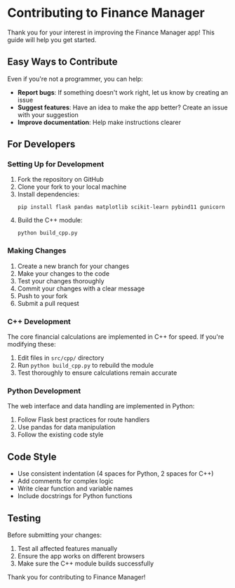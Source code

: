 # Contributing to Finance Manager

Thank you for your interest in improving the Finance Manager app! This guide will help you get started.

## Easy Ways to Contribute

Even if you're not a programmer, you can help:

- **Report bugs**: If something doesn't work right, let us know by creating an issue
- **Suggest features**: Have an idea to make the app better? Create an issue with your suggestion
- **Improve documentation**: Help make instructions clearer

## For Developers

### Setting Up for Development

1. Fork the repository on GitHub
2. Clone your fork to your local machine
3. Install dependencies:
   ```
   pip install flask pandas matplotlib scikit-learn pybind11 gunicorn
   ```
4. Build the C++ module:
   ```
   python build_cpp.py
   ```

### Making Changes

1. Create a new branch for your changes
2. Make your changes to the code
3. Test your changes thoroughly
4. Commit your changes with a clear message
5. Push to your fork
6. Submit a pull request

### C++ Development

The core financial calculations are implemented in C++ for speed. If you're modifying these:

1. Edit files in `src/cpp/` directory
2. Run `python build_cpp.py` to rebuild the module
3. Test thoroughly to ensure calculations remain accurate

### Python Development

The web interface and data handling are implemented in Python:

1. Follow Flask best practices for route handlers
2. Use pandas for data manipulation
3. Follow the existing code style

## Code Style

- Use consistent indentation (4 spaces for Python, 2 spaces for C++)
- Add comments for complex logic
- Write clear function and variable names
- Include docstrings for Python functions

## Testing

Before submitting your changes:

1. Test all affected features manually
2. Ensure the app works on different browsers
3. Make sure the C++ module builds successfully

Thank you for contributing to Finance Manager!